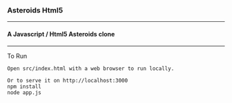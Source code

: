 ### Asteroids Html5
---

#### A Javascript / Html5 Asteroids clone
---

To Run
```
Open src/index.html with a web browser to run locally.

Or to serve it on http://localhost:3000
npm install
node app.js
```
